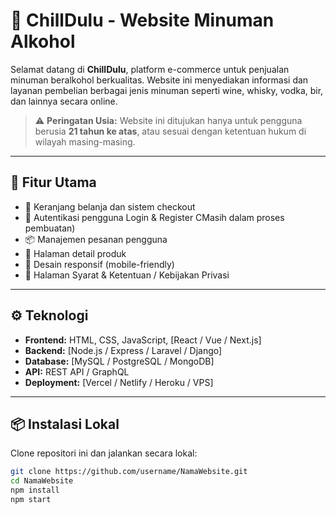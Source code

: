 # 🥃 ChillDulu - Website Minuman Alkohol

Selamat datang di **ChillDulu**, platform e-commerce untuk penjualan minuman beralkohol berkualitas. Website ini menyediakan informasi dan layanan pembelian berbagai jenis minuman seperti wine, whisky, vodka, bir, dan lainnya secara online.

> ⚠️ **Peringatan Usia:** Website ini ditujukan hanya untuk pengguna berusia **21 tahun ke atas**, atau sesuai dengan ketentuan hukum di wilayah masing-masing.

---

## 🚀 Fitur Utama

- 🛒 Keranjang belanja dan sistem checkout
- 🔐 Autentikasi pengguna Login & Register CMasih dalam proses pembuatan)
- 📦 Manajemen pesanan pengguna
- 📝 Halaman detail produk
- 📱 Desain responsif (mobile-friendly)
- 📃 Halaman Syarat & Ketentuan / Kebijakan Privasi

---

## ⚙️ Teknologi

- **Frontend:** HTML, CSS, JavaScript, [React / Vue / Next.js]
- **Backend:** [Node.js / Express / Laravel / Django]
- **Database:** [MySQL / PostgreSQL / MongoDB]
- **API:** REST API / GraphQL
- **Deployment:** [Vercel / Netlify / Heroku / VPS]

---

## 📦 Instalasi Lokal

Clone repositori ini dan jalankan secara lokal:

```bash
git clone https://github.com/username/NamaWebsite.git
cd NamaWebsite
npm install
npm start
